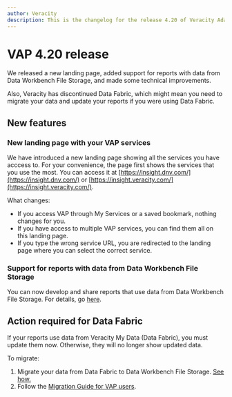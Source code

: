 ```yaml
---
author: Veracity
description: This is the changelog for the release 4.20 of Veracity Adapter for Power BI (VAP).
---
```

# VAP 4.20 release

We released a new landing page, added support for reports with data from Data Workbench File Storage, and made some technical improvements. 

Also, Veracity has discontinued Data Fabric, which might mean you need to migrate your data and update your reports if you were using Data Fabric.

## New features

### New landing page with your VAP services
We have introduced a new landing page showing all the services you have acccess to. For your convenience, the page first shows the services that you use the most.  You can access it at [https://insight.dnv.com/](https://insight.dnv.com/) or [https://insight.veracity.com/](https://insight.veracity.com/).

What changes:
- If you access VAP through My Services or a saved bookmark, nothing changes for you.
- If you have access to multiple VAP services, you can find them all on this landing page.
- If you type the wrong service URL, you are redirected to the landing page where you can select the correct service.


### Support for reports with data from Data Workbench File Storage
You can now develop and share reports that use data from Data Workbench File Storage. For details, go [here](../file-storage-as-data-source/introduction.md).

## Action required for Data Fabric
If your reports use data from Veracity My Data (Data Fabric), you must update them now. Otherwise, they will no longer show updated data.

To migrate:
1. Migrate your data from Data Fabric to Data Workbench File Storage. [See how.](../../dataworkbench/filestorage/migrating.md)
2. Follow the [Migration Guide for VAP users](../dfmigration.md).